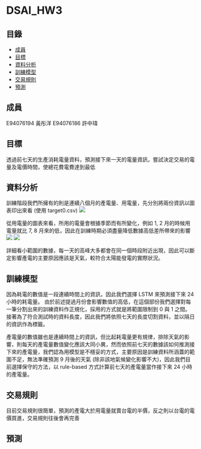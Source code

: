 # DSAI_HW3

## 目錄

- [成員](#成員)
- [目標](#目標)
- [資料分析](#資料分析)
- [訓練模型](#訓練模型)
- [交易規則](#交易規則)
- [預測](#預測)
## 成員
E94076194 黃彤洋
E94076186 許中瑋

## 目標
透過前七天的生產消耗電量資料，預測接下來一天的電量資訊，嘗試決定交易的電量及電價時間，使總花費電費達到最低

## 資料分析
訓練階段我們所擁有的則是連續八個月的產電量、用電量，先分別將兩份資訊以圖表印出來看 (使用 target0.csv)
![](https://i.imgur.com/pTwJxBL.png)

從用電量的圖表來看，所用的電量會根據季節而有所變化，例如 1, 2 月的時候用電量就比 7, 8 月來的低，因此在訓練時期必須盡量降低數據高低差所帶來的影響
![](https://i.imgur.com/27B6Q9c.png)
![](https://i.imgur.com/LZc2mNI.png)


詳細看小範圍的數據，每一天的高峰大多都會在同一個時段附近出現，因此可以斷定影響產電的主要原因應該是天氣，較符合太陽能發電的實際狀況。

## 訓練模型
因為耗電的數值是一段連續時間上的資訊，因此我們選擇 LSTM 來預測接下來 24 小時的耗電量。
由於前述提過月份會影響數值的高低，在這個部份我們選擇對每一筆分割出來的訓練資料作正規化，採用的方式就是將範圍限制到 0 與 1 之間。接著為了符合測試時的資料長度，因此我們將依照七天的長度切割資料，並以隔日的資訊作為標籤。

產電量的數值雖也是連續時間上的資訊，但比起耗電量更有規律，排除天氣的影響，則每天的產電量數值變化應該大同小異，然而依照前七天的數據該如何推測接下來的產電量，我們認為用模型是不穩妥的方式，主要原因是訓練資料所涵蓋的範圍不足，無法準確預測 9 月後的天氣 (除非該地氣候變化影響不大)，因此我們目前選擇保守的方法，以 rule-based 方式計算前七天的產電量當作接下來 24 小時的產電量。

## 交易規則
目前交易規則很簡單，預測的產電大於用電量就賣台電的半價，反之則以台電的電價買進，交易規則往後會再完善

## 預測


